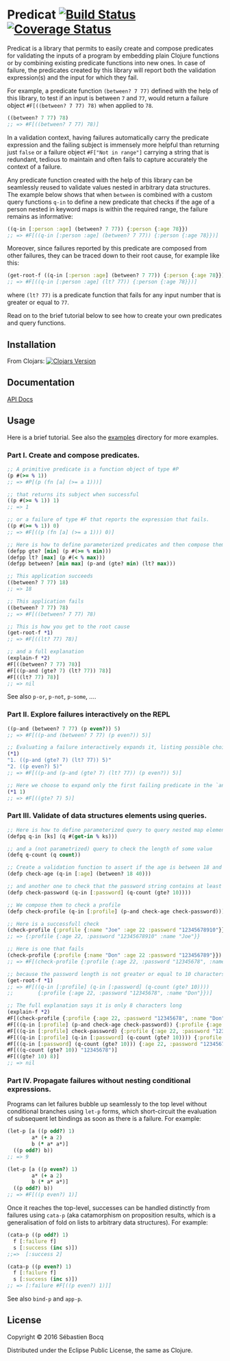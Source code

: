 # Predicat [![Build Status](https://travis-ci.org/sbocq/predicat.svg?branch=master)](https://travis-ci.org/sbocq/predicat)[![Coverage Status](https://coveralls.io/repos/github/sbocq/predicat/badge.svg?branch=master)](https://coveralls.io/github/sbocq/predicat?branch=master)

Predicat is a library that permits to easily create and compose predicates for
validating the inputs of a program by embedding plain Clojure functions or by
combining existing predicate functions into new ones. In case of failure, the
predicates created by this library will report both the validation expression(s)
and the input for which they fail.

For example, a predicate function `(between? 7 77)` defined with the help of this
library, to test if an input is between `7` and `77`, would return a failure
object `#F[((between? 7 77) 78)` when applied to `78`.

  ```clojure
  ((between? 7 77) 78)
  ;; => #F[((between? 7 77) 78)]
  ```

In a validation context, having failures automatically carry the predicate
expression and the failing subject is immensely more helpful than returning just
`false` or a failure object `#F["Not in range"]` carrying a string that is
redundant, tedious to maintain and often fails to capture accurately the context
of a failure.

Any predicate function created with the help of this library can be seamlessly
reused to validate values nested in arbitrary data structures. The example
below shows that when `between` is combined with a custom query functions `q-in`
to define a new predicate that checks if the age of a person nested in keyword
maps is within the required range, the failure remains as informative:

  ```clojure
  ((q-in [:person :age] (between? 7 77)) {:person {:age 78}})
  ;; => #F[((q-in [:person :age] (between? 7 77)) {:person {:age 78}})]
  ```

Moreover, since failures reported by this predicate are composed from other
failures, they can be traced down to their root cause, for example like this:

  ```clojure
  (get-root-f ((q-in [:person :age] (between? 7 77)) {:person {:age 78}}))
  ;; => #F[((q-in [:person :age] (lt? 77)) {:person {:age 78}})]
  ```

where `(lt? 77)` is a predicate function that fails for any input number that is
greater or equal to `77`.

Read on to the brief tutorial below to see how to create your own predicates and query functions.


## Installation

From Clojars: [![Clojars Version](https://clojars.org/predicat/latest-version.svg)](http://clojars.org/predicat)


## Documentation

[API Docs](http://sbocq.github.io/predicat)


## Usage

Here is a brief tutorial. See also the [examples](https://github.com/sbocq/predicat/tree/master/examples) directory for more examples.


### Part I. Create and compose predicates.

```clojure
;; A primitive predicate is a function object of type #P
(p #(>= % 1))
;; => #P[(p (fn [a] (>= a 1)))]

;; that returns its subject when successful
((p #(>= % 1)) 1)
;; => 1

;; or a failure of type #F that reports the expression that fails.
((p #(>= % 1)) 0)
;; => #F[((p (fn [a] (>= a 1))) 0)]

;; Here is how to define parameterized predicates and then compose them together.
(defpp gte? [min] (p #(>= % min)))
(defpp lt? [max] (p #(< % max)))
(defpp between? [min max] (p-and (gte? min) (lt? max)))

;; This application succeeds
((between? 7 77) 18)
;; => 18

;; This application fails
((between? 7 77) 78)
;; => #F[((between? 7 77) 78)

;; This is how you get to the root cause
(get-root-f *1)
;; => #F[((lt? 77) 78)]

;; and a full explanation
(explain-f *2)
#F[((between? 7 77) 78)]
#F[((p-and (gte? 7) (lt? 77)) 78)]
#F[((lt? 77) 78)]
;; => nil
```

See also `p-or`, `p-not`, `p-some`, ....


### Part II. Explore failures interactively on the REPL

```clojure
((p-and (between? 7 77) (p even?)) 5)
;; => #F[((p-and (between? 7 77) (p even?)) 5)]

;; Evaluating a failure interactively expands it, listing possible choices if any
(*1)
"1. ((p-and (gte? 7) (lt? 77)) 5)"
"2. ((p even?) 5)"
;; => #F[((p-and (p-and (gte? 7) (lt? 77)) (p even?)) 5)]

;; Here we choose to expand only the first failing predicate in the `and` clause
(*1 1)
;; => #F[((gte? 7) 5)]
```


### Part III. Validate of data structures elements using queries.

```clojure
;; Here is how to define parameterized query to query nested map elements.
(defpq q-in [ks] (q #(get-in % ks)))

;; and a (not parametrized) query to check the length of some value
(defq q-count (q count))

;; Create a validation function to assert if the age is between 18 and 40
(defp check-age (q-in [:age] (between? 18 40)))

;; and another one to check that the password string contains at least 10 chars
(defp check-password (q-in [:password] (q-count (gte? 10))))

;; We compose them to check a profile
(defp check-profile (q-in [:profile] (p-and check-age check-password)))

;; Here is a successfull check
(check-profile {:profile {:name "Joe" :age 22 :password "12345678910"}})
;; => {:profile {:age 22, :password "12345678910" :name "Joe"}}

;; Here is one that fails
(check-profile {:profile {:name "Don" :age 22 :password "123456789"}})
;; => #F[(check-profile {:profile {:age 22, :password "12345678", :name "Don"}})]

;; because the password length is not greater or equal to 10 characters
(get-root-f *1)
;; => #F[((q-in [:profile] (q-in [:password] (q-count (gte? 10))))
;;        {:profile {:age 22, :password "12345678", :name "Don"}})]

;; The full explanation says it is only 8 characters long
(explain-f *2)
#F[(check-profile {:profile {:age 22, :password "12345678", :name "Don"}})]
#F[((q-in [:profile] (p-and check-age check-password)) {:profile {:age 22, :password "12345678", :name "Don"}})]
#F[((q-in [:profile] check-password) {:profile {:age 22, :password "12345678", :name "Don"}})]
#F[((q-in [:profile] (q-in [:password] (q-count (gte? 10)))) {:profile {:age 22, :password "12345678", :name "Don"}})]
#F[((q-in [:password] (q-count (gte? 10))) {:age 22, :password "12345678", :name "Don"})]
#F[((q-count (gte? 10)) "12345678")]
#F[((gte? 10) 8)]
;; => nil
```


### Part IV. Propagate failures without nesting conditional expressions.

Programs can let failures bubble up seamlessly to the top level without
conditional branches using `let-p` forms, which short-circuit the evaluation of
subsequent let bindings as soon as there is a failure. For example:

```clojure
(let-p [a ((p odd?) 1)
        a* (+ a 2)
        b (* a* a*)]
  ((p odd?) b))
;; => 9

(let-p [a ((p even?) 1)
        a* (+ a 2)
        b (* a* a*)]
  ((p odd?) b))
;; => #F[((p even?) 1)]

```

Once it reaches the top-level, successes can be handled distinctly from failures
using `cata-p` (aka catamorphism on proposition results, which is a
generalisation of fold on lists to arbitrary data structures). For example:

```clojure
(cata-p ((p odd?) 1)
  f [:failure f]
  s [:success (inc s)])
;;=>  [:success 2]

(cata-p ((p even?) 1)
  f [:failure f]
  s [:success (inc s)])
;; => [:failure #F[((p even?) 1)]]
```

See also `bind-p` and `app-p`.

## License

Copyright © 2016 Sébastien Bocq

Distributed under the Eclipse Public License, the same as Clojure.

